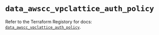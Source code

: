 # `data_awscc_vpclattice_auth_policy`

Refer to the Terraform Registory for docs: [`data_awscc_vpclattice_auth_policy`](https://registry.terraform.io/providers/hashicorp/awscc/0.70.0/docs/data-sources/vpclattice_auth_policy).
